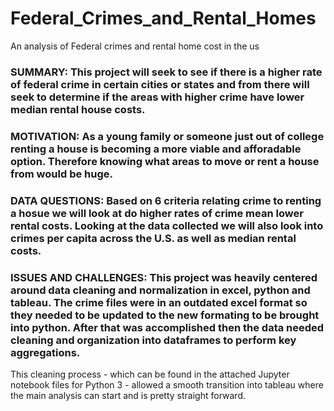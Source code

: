 # Federal_Crimes_and_Rental_Homes

An analysis of Federal crimes and rental home cost in the us 

### SUMMARY: This project will seek to see if there is a higher rate of federal crime in certain cities or states and from there will seek to determine if the areas with higher crime have lower median rental house costs.

### MOTIVATION: As a young family or someone just out of college renting a house is becoming a more viable and afforadable option. Therefore knowing what areas to move or rent a house from would be huge. 

### DATA QUESTIONS: Based on 6 criteria relating crime to renting a hosue we will look at do higher rates of crime mean lower rental costs. Looking at the data collected we will also look into crimes per capita across the U.S. as well as median rental costs. 

### ISSUES AND CHALLENGES: This project was heavily centered around data cleaning and normalization in excel, python and tableau. The crime files were in an outdated excel format so they needed to be updated to the new formating to be brought into python. After that was accomplished then the data needed cleaning and organization into dataframes to perform key aggregations.

This cleaning process - which can be found in the attached Jupyter notebook files for Python 3 -  allowed a smooth transition into tableau where the main analysis can start and is pretty straight forward.
